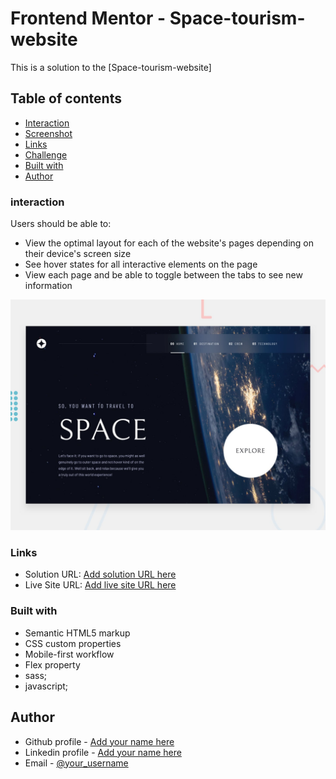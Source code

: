 # Frontend Mentor - Space-tourism-website

This is a solution to the [Space-tourism-website]

## Table of contents
  - [Interaction](#interaction)
  - [Screenshot](#screenshot)
  - [Links](#links)
  - [Challenge](#challenge)
  - [Built with](#built-with)
  - [Author](#author)


### interaction
Users should be able to:

- View the optimal layout for each of the website's pages depending on their device's screen size
- See hover states for all interactive elements on the page
- View each page and be able to toggle between the tabs to see new information


![](./preview.jpg)


### Links

- Solution URL: [Add solution URL here](https://github.com/DavitDvalashvili/Space-tourism-website)
- Live Site URL: [Add live site URL here](https://davitdvalashvili.github.io/Space-tourism-website/)


### Built with

- Semantic HTML5 markup
- CSS custom properties
- Mobile-first workflow
- Flex property
- sass;
- javascript;


## Author

- Github profile - [Add your name here](https://github.com/DavitDvalashvili)
- Linkedin profile - [Add your name here](https://www.linkedin.com/in/davit-dvalashvili-0421b6253)
- Email - [@your_username](davitdvalashvili1996@gmail.com)


